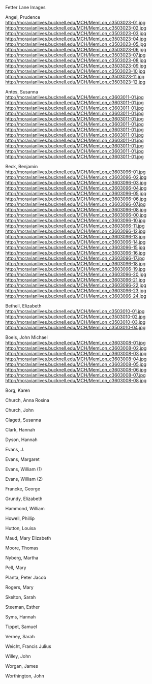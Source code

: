 
Fetter Lane Images

Angel, Prudence<br />
http://moravianlives.bucknell.edu/MCH/MemLon_c3503023-01.jpg<br />
http://moravianlives.bucknell.edu/MCH/MemLon_c3503023-02.jpg<br />
http://moravianlives.bucknell.edu/MCH/MemLon_c3503023-03.jpg<br />
http://moravianlives.bucknell.edu/MCH/MemLon_c3503023-04.jpg<br />
http://moravianlives.bucknell.edu/MCH/MemLon_c3503023-05.jpg<br />
http://moravianlives.bucknell.edu/MCH/MemLon_c3503023-06.jpg<br />
http://moravianlives.bucknell.edu/MCH/MemLon_c3503023-07.jpg<br />
http://moravianlives.bucknell.edu/MCH/MemLon_c3503023-08.jpg<br />
http://moravianlives.bucknell.edu/MCH/MemLon_c3503023-09.jpg<br />
http://moravianlives.bucknell.edu/MCH/MemLon_c3503023-10.jpg<br />
http://moravianlives.bucknell.edu/MCH/MemLon_c3503023-11.jpg<br />
http://moravianlives.bucknell.edu/MCH/MemLon_c3503023-12.jpg<br />

Antes, Susanna<br />
http://moravianlives.bucknell.edu/MCH/MemLon_c3603011-01.jpg<br />
http://moravianlives.bucknell.edu/MCH/MemLon_c3603011-01.jpg<br />
http://moravianlives.bucknell.edu/MCH/MemLon_c3603011-01.jpg<br />
http://moravianlives.bucknell.edu/MCH/MemLon_c3603011-01.jpg<br />
http://moravianlives.bucknell.edu/MCH/MemLon_c3603011-01.jpg<br />
http://moravianlives.bucknell.edu/MCH/MemLon_c3603011-01.jpg<br />
http://moravianlives.bucknell.edu/MCH/MemLon_c3603011-01.jpg<br />
http://moravianlives.bucknell.edu/MCH/MemLon_c3603011-01.jpg<br />
http://moravianlives.bucknell.edu/MCH/MemLon_c3603011-01.jpg<br />
http://moravianlives.bucknell.edu/MCH/MemLon_c3603011-01.jpg<br />
http://moravianlives.bucknell.edu/MCH/MemLon_c3603011-01.jpg<br />
http://moravianlives.bucknell.edu/MCH/MemLon_c3603011-01.jpg<br />

Beck, Benjamin<br />
http://moravianlives.bucknell.edu/MCH/MemLon_c3603096-01.jpg<br />
http://moravianlives.bucknell.edu/MCH/MemLon_c3603096-02.jpg<br />
http://moravianlives.bucknell.edu/MCH/MemLon_c3603096-03.jpg<br />
http://moravianlives.bucknell.edu/MCH/MemLon_c3603096-04.jpg<br />
http://moravianlives.bucknell.edu/MCH/MemLon_c3603096-05.jpg<br />
http://moravianlives.bucknell.edu/MCH/MemLon_c3603096-06.jpg<br />
http://moravianlives.bucknell.edu/MCH/MemLon_c3603096-07.jpg<br />
http://moravianlives.bucknell.edu/MCH/MemLon_c3603096-08.jpg<br />
http://moravianlives.bucknell.edu/MCH/MemLon_c3603096-00.jpg<br />
http://moravianlives.bucknell.edu/MCH/MemLon_c3603096-10.jpg<br />
http://moravianlives.bucknell.edu/MCH/MemLon_c3603096-11.jpg<br />
http://moravianlives.bucknell.edu/MCH/MemLon_c3603096-12.jpg<br />
http://moravianlives.bucknell.edu/MCH/MemLon_c3603096-13.jpg<br />
http://moravianlives.bucknell.edu/MCH/MemLon_c3603096-14.jpg<br />
http://moravianlives.bucknell.edu/MCH/MemLon_c3603096-15.jpg<br />
http://moravianlives.bucknell.edu/MCH/MemLon_c3603096-16.jpg<br />
http://moravianlives.bucknell.edu/MCH/MemLon_c3603096-17.jpg<br />
http://moravianlives.bucknell.edu/MCH/MemLon_c3603096-18.jpg<br />
http://moravianlives.bucknell.edu/MCH/MemLon_c3603096-19.jpg<br />
http://moravianlives.bucknell.edu/MCH/MemLon_c3603096-20.jpg<br />
http://moravianlives.bucknell.edu/MCH/MemLon_c3603096-21.jpg<br />
http://moravianlives.bucknell.edu/MCH/MemLon_c3603096-22.jpg<br />
http://moravianlives.bucknell.edu/MCH/MemLon_c3603096-23.jpg<br />
http://moravianlives.bucknell.edu/MCH/MemLon_c3603096-24.jpg<br />

Bethell, Elizabeth<br />
http://moravianlives.bucknell.edu/MCH/MemLon_c3503010-01.jpg<br />
http://moravianlives.bucknell.edu/MCH/MemLon_c3503010-02.jpg<br />
http://moravianlives.bucknell.edu/MCH/MemLon_c3503010-03.jpg<br />
http://moravianlives.bucknell.edu/MCH/MemLon_c3503010-04.jpg<br />

Boels, John Michael<br />
http://moravianlives.bucknell.edu/MCH/MemLon_c3603008-01.jpg<br />
http://moravianlives.bucknell.edu/MCH/MemLon_c3603008-02.jpg<br />
http://moravianlives.bucknell.edu/MCH/MemLon_c3603008-03.jpg<br />
http://moravianlives.bucknell.edu/MCH/MemLon_c3603008-04.jpg<br />
http://moravianlives.bucknell.edu/MCH/MemLon_c3603008-05.jpg<br />
http://moravianlives.bucknell.edu/MCH/MemLon_c3603008-06.jpg<br />
http://moravianlives.bucknell.edu/MCH/MemLon_c3603008-07.jpg<br />
http://moravianlives.bucknell.edu/MCH/MemLon_c3603008-08.jpg<br />

Borg, Karen<br />


Church, Anna Rosina<br />


Church, John<br />


Clagett, Susanna<br />


Clark, Hannah<br />


Dyson, Hannah<br />


Evans, J.<br />


Evans, Margaret<br />


Evans, William (1)<br />


Evans, William (2)<br />


Francke, George<br />


Grundy, Elizabeth<br />


Hammond, William<br />


Howell, Phillip<br />


Hutton, Louisa<br />


Maud, Mary Elizabeth<br />


Moore, Thomas<br />


Nyberg, Martha<br />


Pell, Mary<br />


Planta, Peter Jacob<br />


Rogers, Mary<br />


Skelton, Sarah<br />


Steeman, Esther<br />


Syms, Hannah<br />


Tippet, Samuel<br />


Verney, Sarah<br />


Weicht, Francis Julius<br />


Willey, John<br />


Worgan, James<br />


Worthington, John<br />